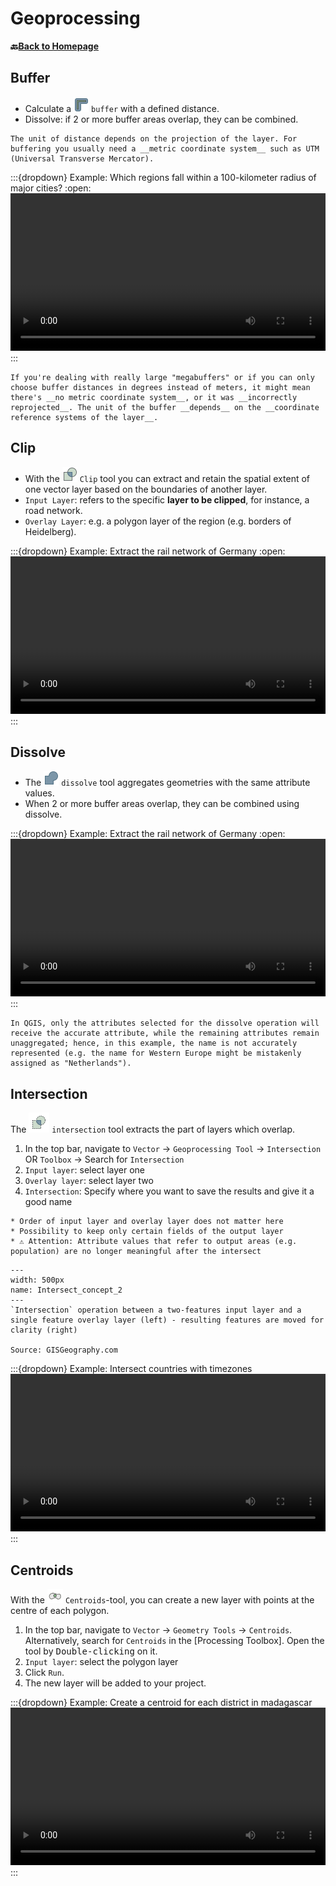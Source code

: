 # Geoprocessing



__🔙[Back to Homepage](/content/intro.md)__


## Buffer
- Calculate a ![](/fig/mAlgorithmBuffer.png) `buffer` with a defined distance.
- Dissolve: if 2 or more buffer areas overlap, they can be combined.

```{Attention}
The unit of distance depends on the projection of the layer. For buffering you usually need a __metric coordinate system__ such as UTM (Universal Transverse Mercator).
```

:::{dropdown} Example: Which regions fall within a 100-kilometer radius of major cities?
:open:
<video width="100%" controls src="https://github.com/GIScience/gis-training-resource-center/raw/main/fig/en_qgis_buffer_wiki.mp4"></video>
:::

```{Hint}
If you're dealing with really large "megabuffers" or if you can only choose buffer distances in degrees instead of meters, it might mean there's __no metric coordinate system__, or it was __incorrectly reprojected__. The unit of the buffer __depends__ on the __coordinate reference systems of the layer__.
```

## Clip
- With the ![](/fig/mAlgorithmClip.png) `Clip` tool you can extract and retain the spatial extent of one vector layer based on the boundaries of another layer. 
- `Input Layer`: refers to the specific __layer to be clipped__, for instance, a road network.
- `Overlay Layer`: e.g. a polygon layer of the region (e.g. borders of Heidelberg).

:::{dropdown} Example: Extract the rail network of Germany
:open:
<video width="100%" controls src="https://github.com/GIScience/gis-training-resource-center/raw/main/fig/en_qgis_clip_wiki.mp4"></video>
:::

## Dissolve
- The ![](/fig/mAlgorithmDissolve.png) `dissolve` tool aggregates geometries with the same attribute values.
- When 2 or more buffer areas overlap, they can be combined using dissolve.

:::{dropdown} Example: Extract the rail network of Germany
:open:
<video width="100%" controls src="https://github.com/GIScience/gis-training-resource-center/raw/main/fig/en_qgis_dissolve_wiki.mp4"></video>
:::

```{Attention}
In QGIS, only the attributes selected for the dissolve operation will receive the accurate attribute, while the remaining attributes remain unaggregated; hence, in this example, the name is not accurately represented (e.g. the name for Western Europe might be mistakenly assigned as "Netherlands").
```

## Intersection

The ![](/fig/intersection_icon.png) `intersection` tool extracts the part of layers which overlap.

1. In the top bar, navigate to `Vector` -> `Geoprocessing Tool` -> `Intersection` OR `Toolbox` -> Search for `Intersection`
2. `Input layer`: select layer one 
3. `Overlay layer`: select layer two
4. `Intersection`: Specify where you want to save the results and give it a good name 

```{Note}
* Order of input layer and overlay layer does not matter here
* Possibility to keep only certain fields of the output layer
* ⚠️ Attention: Attribute values that refer to output areas (e.g. population) are no longer meaningful after the intersect

```

```{figure} /fig/Intersect_concept_2.png
---
width: 500px
name: Intersect_concept_2
---
`Intersection` operation between a two-features input layer and a single feature overlay layer (left) - resulting features are moved for clarity (right)

Source: GISGeography.com
```
:::{dropdown} Example: Intersect countries with timezones
<video width="100%" controls src="https://github.com/GIScience/gis-training-resource-center/raw/main/fig/qgis_intersect.mp4"></video>
:::

## Centroids

With the ![](/fig/qgis_3.40_centroids.png) `Centroids`-tool, you can create a new layer with points at the centre of each polygon.  

1. In the top bar, navigate to `Vector` -> `Geometry Tools` -> `Centroids`. Alternatively, search for `Centroids` in the [Processing Toolbox]. Open the tool by <kbd>Double-clicking</kbd> on it. 
2. `Input layer`: select the polygon layer
3. Click `Run`.
4. The new layer will be added to your project. 


:::{dropdown} Example: Create a centroid for each district in madagascar
<video width="100%" controls src="https://github.com/GIScience/gis-training-resource-center/raw/main/fig/en_qgis_3.40_centroids.mp4"></video>
:::